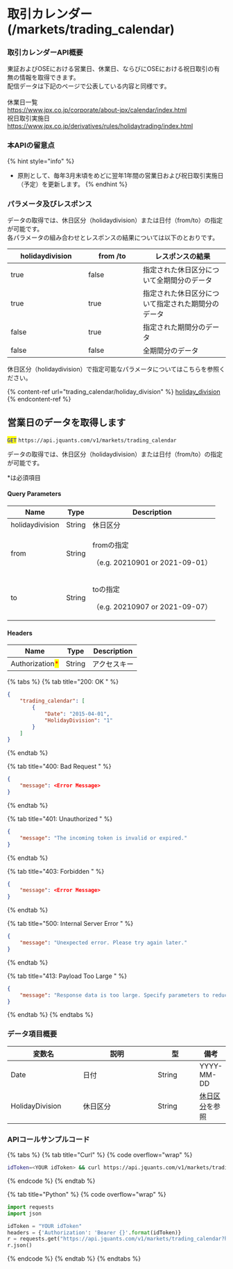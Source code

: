 # 取引カレンダー(/markets/trading\_calendar)

### 取引カレンダーAPI概要

東証およびOSEにおける営業日、休業日、ならびにOSEにおける祝日取引の有無の情報を取得できます。\
配信データは下記のページで公表している内容と同様です。\
\
休業日一覧\
<https://www.jpx.co.jp/corporate/about-jpx/calendar/index.html>[\
](https://www.jpx.co.jp/derivatives/rules/holidaytrading/index.html)祝日取引実施日\
<https://www.jpx.co.jp/derivatives/rules/holidaytrading/index.html>

### 本APIの留意点

{% hint style="info" %}

* 原則として、毎年3月末頃をめどに翌年1年間の営業日および祝日取引実施日（予定）を更新します。
  {% endhint %}

### パラメータ及びレスポンス

データの取得では、休日区分（holidaydivision）または日付（from/to）の指定が可能です。\
各パラメータの組み合わせとレスポンスの結果については以下のとおりです。

<table><thead><tr><th width="163" data-type="checkbox">holidaydivision</th><th width="110" data-type="checkbox">from /to</th><th>レスポンスの結果</th></tr></thead><tbody><tr><td>true</td><td>false</td><td>指定された休日区分について全期間分のデータ</td></tr><tr><td>true</td><td>true</td><td>指定された休日区分について指定された期間分のデータ</td></tr><tr><td>false</td><td>true</td><td>指定された期間分のデータ</td></tr><tr><td>false</td><td>false</td><td>全期間分のデータ</td></tr></tbody></table>

休日区分（holidaydivision）で指定可能なパラメータについてはこちらを参照ください。

{% content-ref url="trading\_calendar/holiday\_division" %}
[holiday\_division](https://jpx.gitbook.io/j-quants-ja/api-reference/trading_calendar/holiday_division)
{% endcontent-ref %}

## 営業日のデータを取得します

<mark style="color:blue;">`GET`</mark> `https://api.jquants.com/v1/markets/trading_calendar`

データの取得では、休日区分（holidaydivision）または日付（from/to）の指定が可能です。

\*は必須項目

#### Query Parameters

| Name            | Type   | Description                                        |
| --------------- | ------ | -------------------------------------------------- |
| holidaydivision | String | 休日区分                                               |
| from            | String | <p>fromの指定</p><p>（e.g. 20210901 or 2021-09-01）</p> |
| to              | String | <p>toの指定</p><p>（e.g. 20210907 or 2021-09-07）</p>   |

#### Headers

| Name                                            | Type   | Description |
| ----------------------------------------------- | ------ | ----------- |
| Authorization<mark style="color:red;">\*</mark> | String | アクセスキー      |

{% tabs %}
{% tab title="200: OK " %}

```json
{
    "trading_calendar": [
        {
            "Date": "2015-04-01", 
            "HolidayDivision": "1"
        }
    ]
}
```

{% endtab %}

{% tab title="400: Bad Request " %}

```json
{
    "message": <Error Message>
}
```

{% endtab %}

{% tab title="401: Unauthorized " %}

```json
{
    "message": "The incoming token is invalid or expired."
}
```

{% endtab %}

{% tab title="403: Forbidden " %}

```json
{
    "message": <Error Message>
}
```

{% endtab %}

{% tab title="500: Internal Server Error " %}

```json
{
    "message": "Unexpected error. Please try again later."
}
```

{% endtab %}

{% tab title="413: Payload Too Large " %}

```json
{
    "message": "Response data is too large. Specify parameters to reduce the acquired data range."
}
```

{% endtab %}
{% endtabs %}

### データ項目概要

<table><thead><tr><th width="172">変数名</th><th width="243">説明</th><th width="102">型</th><th>備考</th></tr></thead><tbody><tr><td>Date</td><td>日付</td><td>String</td><td>YYYY-MM-DD</td></tr><tr><td>HolidayDivision</td><td>休日区分</td><td>String</td><td><a href="trading_calendar/holiday_division">休日区分</a>を参照</td></tr></tbody></table>

### APIコールサンプルコード

{% tabs %}
{% tab title="Curl" %}
{% code overflow="wrap" %}

```bash
idToken=<YOUR idToken> && curl https://api.jquants.com/v1/markets/trading_calendar?holidaydivision=1&from=20220101&to=20221231 -H "Authorization: Bearer $idToken" 
```

{% endcode %}
{% endtab %}

{% tab title="Python" %}
{% code overflow="wrap" %}

```python
import requests
import json

idToken = "YOUR idToken"
headers = {'Authorization': 'Bearer {}'.format(idToken)}
r = requests.get("https://api.jquants.com/v1/markets/trading_calendar?holidaydivision=1&from=20220101&to=20221231", headers=headers)
r.json()
```

{% endcode %}
{% endtab %}
{% endtabs %}
